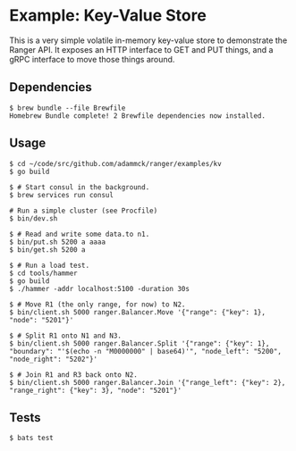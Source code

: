 # Example: Key-Value Store

This is a very simple volatile in-memory key-value store to demonstrate the
Ranger API. It exposes an HTTP interface to GET and PUT things, and a gRPC
interface to move those things around.

## Dependencies

```console
$ brew bundle --file Brewfile
Homebrew Bundle complete! 2 Brewfile dependencies now installed.
```

## Usage

```console
$ cd ~/code/src/github.com/adammck/ranger/examples/kv
$ go build

$ # Start consul in the background.
$ brew services run consul

# Run a simple cluster (see Procfile)
$ bin/dev.sh
```

```console
$ # Read and write some data.to n1.
$ bin/put.sh 5200 a aaaa
$ bin/get.sh 5200 a

$ # Run a load test.
$ cd tools/hammer
$ go build
$ ./hammer -addr localhost:5100 -duration 30s

$ # Move R1 (the only range, for now) to N2.
$ bin/client.sh 5000 ranger.Balancer.Move '{"range": {"key": 1}, "node": "5201"}'

$ # Split R1 onto N1 and N3.
$ bin/client.sh 5000 ranger.Balancer.Split '{"range": {"key": 1}, "boundary": "'$(echo -n "M0000000" | base64)'", "node_left": "5200", "node_right": "5202"}'

$ # Join R1 and R3 back onto N2.
$ bin/client.sh 5000 ranger.Balancer.Join '{"range_left": {"key": 2}, "range_right": {"key": 3}, "node": "5201"}'
```

## Tests

```console
$ bats test
```
